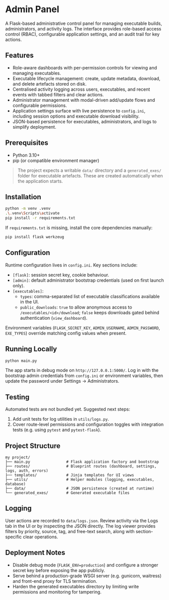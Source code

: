 # Admin Panel

A Flask-based administrative control panel for managing executable builds, administrators, and activity logs. The interface provides role-based access control (RBAC), configurable application settings, and an audit trail for key actions.

## Features

- Role-aware dashboards with per-permission controls for viewing and managing executables.
- Executable lifecycle management: create, update metadata, download, and delete artefacts stored on disk.
- Centralised activity logging across users, executables, and recent events with tabbed filters and clear actions.
- Administrator management with modal-driven add/update flows and configurable permissions.
- Application settings surface with live persistence to `config.ini`, including session options and executable download visibility.
- JSON-based persistence for executables, administrators, and logs to simplify deployment.

## Prerequisites

- Python 3.10+
- pip (or compatible environment manager)

> The project expects a writable `data/` directory and a `generated_exes/` folder for executable artefacts. These are created automatically when the application starts.

## Installation

```bash
python -m venv .venv
.\.venv\Scripts\activate
pip install -r requirements.txt
```

If `requirements.txt` is missing, install the core dependencies manually:

```bash
pip install flask werkzeug
```

## Configuration

Runtime configuration lives in `config.ini`. Key sections include:

- `[flask]`: session secret key, cookie behaviour.
- `[admin]`: default administrator bootstrap credentials (used on first launch only).
- `[executables]`:
  - `types`: comma-separated list of executable classifications available in the UI.
  - `public_downloads`: `true` to allow anonymous access to `/executables/<id>/download`; `false` keeps downloads gated behind authentication (`view_dashboard`).

Environment variables (`FLASK_SECRET_KEY`, `ADMIN_USERNAME`, `ADMIN_PASSWORD`, `EXE_TYPES`) override matching config values when present.

## Running Locally

```bash
python main.py
```

The app starts in debug mode on `http://127.0.0.1:5000/`. Log in with the bootstrap admin credentials from `config.ini` or environment variables, then update the password under Settings → Administrators.

## Testing

Automated tests are not bundled yet. Suggested next steps:

1. Add unit tests for log utilities in `utils/logs.py`.
2. Cover route-level permissions and configuration toggles with integration tests (e.g. using `pytest` and `pytest-flask`).

## Project Structure

```
my project/
├── main.py                # Flask application factory and bootstrap
├── routes/                # Blueprint routes (dashboard, settings, logs, auth, errors)
├── templates/             # Jinja templates for UI views
├── utils/                 # Helper modules (logging, executables, database)
├── data/                  # JSON persistence (created at runtime)
└── generated_exes/        # Generated executable files
```

## Logging

User actions are recorded to `data/logs.json`. Review activity via the Logs tab in the UI or by inspecting the JSON directly. The log viewer provides filters by priority, source, tag, and free-text search, along with section-specific clear operations.

## Deployment Notes

- Disable debug mode (`FLASK_ENV=production`) and configure a stronger secret key before exposing the app publicly.
- Serve behind a production-grade WSGI server (e.g. gunicorn, waitress) and front-end proxy for TLS termination.
- Harden the generated executables directory by limiting write permissions and monitoring for tampering.
